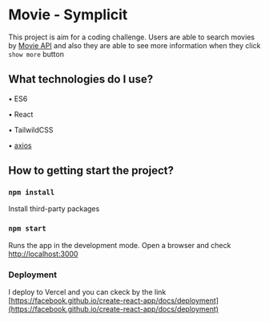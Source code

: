 # Movie - Symplicit

This project is aim for a coding challenge. Users are able to search movies by [Movie API](https://api.tvmaze.com/search/shows?q=batman) and also they are able to see more information when they click `show more` button

## What technologies do I use?

• ES6

• React

• TailwildCSS

• [axios](https://github.com/axios/axios)

## How to getting start the project?

### `npm install`

Install third-party packages

### `npm start`

Runs the app in the development mode.
Open a browser and check [http://localhost:3000](http://localhost:3000)

### Deployment

I deploy to Vercel and you can ckeck by the link [https://facebook.github.io/create-react-app/docs/deployment](https://facebook.github.io/create-react-app/docs/deployment)
